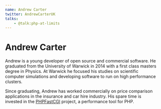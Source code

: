 ```yaml
---
name: Andrew Carter
twitter: AndrewCarterUK
talks:
    - @talk:php-at-limits
---
```


# Andrew Carter

Andrew is a young developer of open source and commercial software. He graduated from the University of Warwick in 2014 with a first class masters degree in Physics. At Warwick he focused his studies on scientific computer simulations and developing software to run on high performance clusters.

Since graduating, Andrew has worked commercially on price comparison applications in the insurance and car hire industry. His spare time is invested in the [PHPFastCGI](http://phpfastcgi.github.io) project, a performance tool for PHP.
